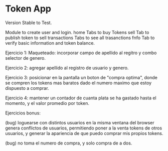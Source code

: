# Token App
Version Stable to Test.

Module to create user and login.
home Tabs to buy Tokens
sell Tab to publish token to sell
transactions Tabs to see all trasanctions
fnfo Tab to verify basic information and token balance.

Ejercicio 1: Maqueteado: incorporar campo de apellido al regitro y combo selector de genero.

Ejercicio 2: agregar apellido al registro de usuario y genero.

Ejercicio 3: posicionar en la pantalla un boton de "compra optima", donde se compren los tokens mas baratos dado el numero maximo que estoy dispuesto a comprar. 

Ejercicio 4: mantener un contador de cuanta plata se ha gastado hasta el momento, y el valor promedio por token.

Ejercicios bonus:

(bug) loguearse con distintos usuarios en la misma ventana del browser genera conflictos de usuarios, permitiendo poner a la venta tokens de otros usuarios, y generar la apariencia de que puedo comprar mis propios tokens.

(bug) no toma el numero de compra, y solo compra de a dos.
